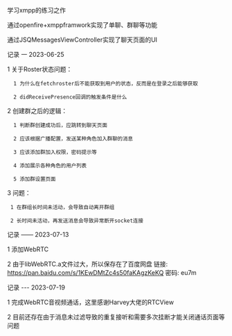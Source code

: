 学习xmpp的练习之作

通过openfire+xmppframwork实现了单聊、群聊等功能

通过JSQMessagesViewController实现了聊天页面的UI

记录 一 2023-06-25

1 关于Roster状态问题： 

      1 为什么在fetchroster后不能获取到用户的状态，反而是在登录之后能够获取
      
      2 didReceivePresence回调的触发条件是什么
      
2 创建群之后的逻辑：

      1 判断群创建成功后，应跳转到聊天页面 
      
      2 应该根据广播配置，发送某种角色加入群聊的消息 
      
      3 应该添加群加入权限，密码提示等 
      
      4 添加展示各种角色的用户列表 
      
      5 添加群设置页面 
      
3 问题： 

     1 在群组长时间未活动，会导致自动离开群组 
     
     2 长时间未活动，再发送消息会导致异常断开socket连接 

记录 —— 2023-07-13

1 添加WebRTC

2 由于libWebRTC.a文件过大，所以保存在了百度网盘
       链接: https://pan.baidu.com/s/1KEwDMtZc4s50faKAgzKeKQ  密码: eu7m

记录 --- 2023-07-19
  
1 完成WebRTC音视频通话，这里感谢Harvey大佬的RTCView

2 目前还存在由于消息未过滤导致的重复接听和需要多次挂断才能关闭通话页面等问题
